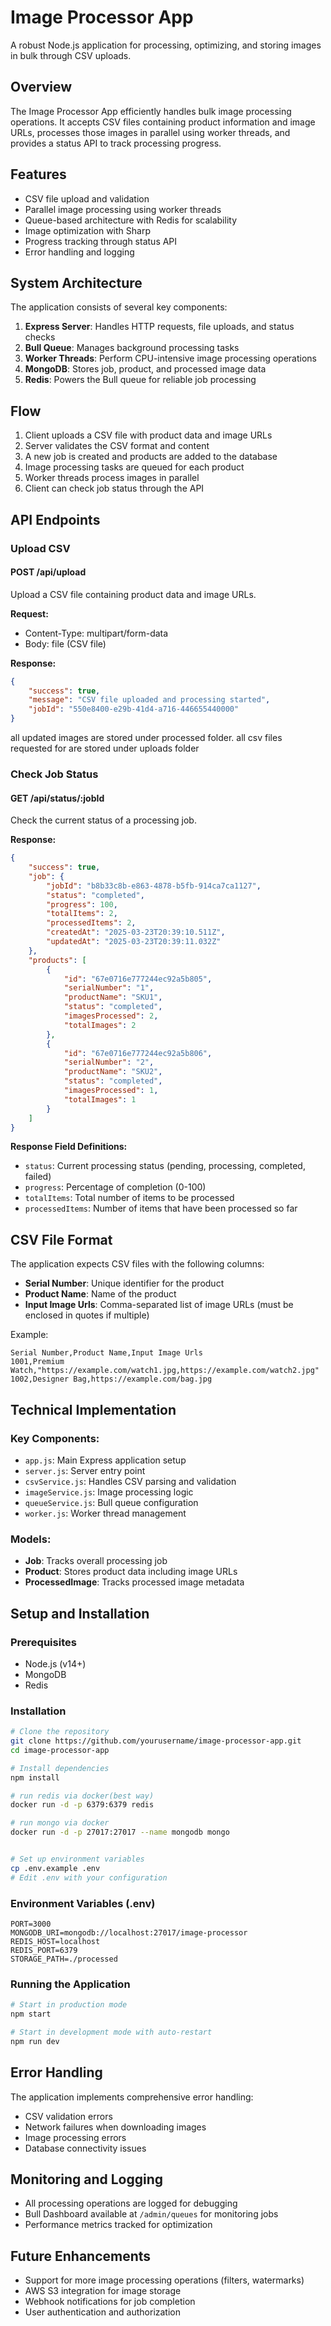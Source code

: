 # Image Processor App

A robust Node.js application for processing, optimizing, and storing images in bulk through CSV uploads.

## Overview

The Image Processor App efficiently handles bulk image processing operations. It accepts CSV files containing product information and image URLs, processes those images in parallel using worker threads, and provides a status API to track processing progress.

## Features

-   CSV file upload and validation
-   Parallel image processing using worker threads
-   Queue-based architecture with Redis for scalability
-   Image optimization with Sharp
-   Progress tracking through status API
-   Error handling and logging

## System Architecture

The application consists of several key components:

1. **Express Server**: Handles HTTP requests, file uploads, and status checks
2. **Bull Queue**: Manages background processing tasks
3. **Worker Threads**: Perform CPU-intensive image processing operations
4. **MongoDB**: Stores job, product, and processed image data
5. **Redis**: Powers the Bull queue for reliable job processing

## Flow

1. Client uploads a CSV file with product data and image URLs
2. Server validates the CSV format and content
3. A new job is created and products are added to the database
4. Image processing tasks are queued for each product
5. Worker threads process images in parallel
6. Client can check job status through the API

## API Endpoints

### Upload CSV

#### POST /api/upload

Upload a CSV file containing product data and image URLs.

**Request:**

-   Content-Type: multipart/form-data
-   Body: file (CSV file)

**Response:**

```json
{
    "success": true,
    "message": "CSV file uploaded and processing started",
    "jobId": "550e8400-e29b-41d4-a716-446655440000"
}
```

all updated images are stored under processed folder.
all csv files requested for are stored under uploads folder

### Check Job Status

#### GET /api/status/:jobId

Check the current status of a processing job.

**Response:**

```json
{
    "success": true,
    "job": {
        "jobId": "b8b33c8b-e863-4878-b5fb-914ca7ca1127",
        "status": "completed",
        "progress": 100,
        "totalItems": 2,
        "processedItems": 2,
        "createdAt": "2025-03-23T20:39:10.511Z",
        "updatedAt": "2025-03-23T20:39:11.032Z"
    },
    "products": [
        {
            "id": "67e0716e777244ec92a5b805",
            "serialNumber": "1",
            "productName": "SKU1",
            "status": "completed",
            "imagesProcessed": 2,
            "totalImages": 2
        },
        {
            "id": "67e0716e777244ec92a5b806",
            "serialNumber": "2",
            "productName": "SKU2",
            "status": "completed",
            "imagesProcessed": 1,
            "totalImages": 1
        }
    ]
}
```

**Response Field Definitions:**

-   `status`: Current processing status (pending, processing, completed, failed)
-   `progress`: Percentage of completion (0-100)
-   `totalItems`: Total number of items to be processed
-   `processedItems`: Number of items that have been processed so far

## CSV File Format

The application expects CSV files with the following columns:

-   **Serial Number**: Unique identifier for the product
-   **Product Name**: Name of the product
-   **Input Image Urls**: Comma-separated list of image URLs (must be enclosed in quotes if multiple)

Example:

```csv
Serial Number,Product Name,Input Image Urls
1001,Premium Watch,"https://example.com/watch1.jpg,https://example.com/watch2.jpg"
1002,Designer Bag,https://example.com/bag.jpg
```

## Technical Implementation

### Key Components:

-   `app.js`: Main Express application setup
-   `server.js`: Server entry point
-   `csvService.js`: Handles CSV parsing and validation
-   `imageService.js`: Image processing logic
-   `queueService.js`: Bull queue configuration
-   `worker.js`: Worker thread management

### Models:

-   **Job**: Tracks overall processing job
-   **Product**: Stores product data including image URLs
-   **ProcessedImage**: Tracks processed image metadata

## Setup and Installation

### Prerequisites

-   Node.js (v14+)
-   MongoDB
-   Redis

### Installation

```bash
# Clone the repository
git clone https://github.com/yourusername/image-processor-app.git
cd image-processor-app

# Install dependencies
npm install

# run redis via docker(best way)
docker run -d -p 6379:6379 redis

# run mongo via docker
docker run -d -p 27017:27017 --name mongodb mongo


# Set up environment variables
cp .env.example .env
# Edit .env with your configuration
```

### Environment Variables (.env)

```
PORT=3000
MONGODB_URI=mongodb://localhost:27017/image-processor
REDIS_HOST=localhost
REDIS_PORT=6379
STORAGE_PATH=./processed
```

### Running the Application

```bash
# Start in production mode
npm start

# Start in development mode with auto-restart
npm run dev
```

## Error Handling

The application implements comprehensive error handling:

-   CSV validation errors
-   Network failures when downloading images
-   Image processing errors
-   Database connectivity issues

## Monitoring and Logging

-   All processing operations are logged for debugging
-   Bull Dashboard available at `/admin/queues` for monitoring jobs
-   Performance metrics tracked for optimization

## Future Enhancements

-   Support for more image processing operations (filters, watermarks)
-   AWS S3 integration for image storage
-   Webhook notifications for job completion
-   User authentication and authorization
